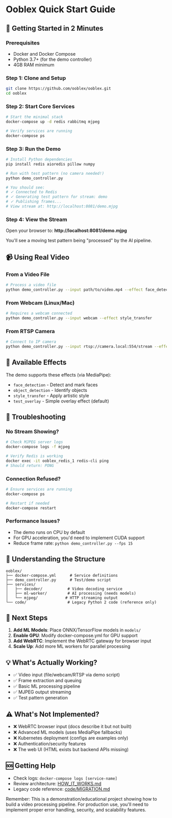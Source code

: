 # Ooblex Quick Start Guide

## 🚀 Getting Started in 2 Minutes

### Prerequisites
- Docker and Docker Compose
- Python 3.7+ (for the demo controller)
- 4GB RAM minimum

### Step 1: Clone and Setup
```bash
git clone https://github.com/ooblex/ooblex.git
cd ooblex
```

### Step 2: Start Core Services
```bash
# Start the minimal stack
docker-compose up -d redis rabbitmq mjpeg

# Verify services are running
docker-compose ps
```

### Step 3: Run the Demo
```bash
# Install Python dependencies
pip install redis aioredis pillow numpy

# Run with test pattern (no camera needed!)
python demo_controller.py

# You should see:
# ✓ Connected to Redis
# ✓ Generating test pattern for stream: demo
# ✓ Publishing frames...
# View stream at: http://localhost:8081/demo.mjpg
```

### Step 4: View the Stream
Open your browser to: **http://localhost:8081/demo.mjpg**

You'll see a moving test pattern being "processed" by the AI pipeline.

## 📹 Using Real Video

### From a Video File
```bash
# Process a video file
python demo_controller.py --input path/to/video.mp4 --effect face_detection
```

### From Webcam (Linux/Mac)
```bash
# Requires a webcam connected
python demo_controller.py --input webcam --effect style_transfer
```

### From RTSP Camera
```bash
# Connect to IP camera
python demo_controller.py --input rtsp://camera.local:554/stream --effect object_detection
```

## 🎨 Available Effects

The demo supports these effects (via MediaPipe):
- `face_detection` - Detect and mark faces
- `object_detection` - Identify objects
- `style_transfer` - Apply artistic style
- `test_overlay` - Simple overlay effect (default)

## 🔧 Troubleshooting

### No Stream Showing?
```bash
# Check MJPEG server logs
docker-compose logs -f mjpeg

# Verify Redis is working
docker exec -it ooblex_redis_1 redis-cli ping
# Should return: PONG
```

### Connection Refused?
```bash
# Ensure services are running
docker-compose ps

# Restart if needed
docker-compose restart
```

### Performance Issues?
- The demo runs on CPU by default
- For GPU acceleration, you'd need to implement CUDA support
- Reduce frame rate: `python demo_controller.py --fps 15`

## 📁 Understanding the Structure

```
ooblex/
├── docker-compose.yml      # Service definitions
├── demo_controller.py      # Test/demo script
├── services/
│   ├── decoder/           # Video decoding service
│   ├── ml-worker/         # AI processing (needs models)
│   └── mjpeg/            # HTTP streaming output
└── code/                  # Legacy Python 2 code (reference only)
```

## 🎯 Next Steps

1. **Add ML Models**: Place ONNX/TensorFlow models in `models/`
2. **Enable GPU**: Modify docker-compose.yml for GPU support
3. **Add WebRTC**: Implement the WebRTC gateway for browser input
4. **Scale Up**: Add more ML workers for parallel processing

## 💡 What's Actually Working?

- ✅ Video input (file/webcam/RTSP via demo script)
- ✅ Frame extraction and queuing
- ✅ Basic ML processing pipeline
- ✅ MJPEG output streaming
- ✅ Test pattern generation

## ⚠️ What's Not Implemented?

- ❌ WebRTC browser input (docs describe it but not built)
- ❌ Advanced ML models (uses MediaPipe fallbacks)
- ❌ Kubernetes deployment (configs are examples only)
- ❌ Authentication/security features
- ❌ The web UI (HTML exists but backend APIs missing)

## 🆘 Getting Help

- Check logs: `docker-compose logs [service-name]`
- Review architecture: [HOW_IT_WORKS.md](HOW_IT_WORKS.md)
- Legacy code reference: [code/MIGRATION.md](code/MIGRATION.md)

Remember: This is a demonstration/educational project showing how to build a video processing pipeline. For production use, you'll need to implement proper error handling, security, and scalability features.